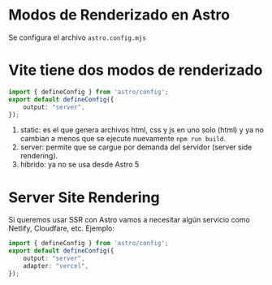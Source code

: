 # Modos de Renderizado en Astro

Se configura el archivo `astro.config.mjs`

# Vite tiene dos modos de renderizado

```ts
import { defineConfig } from 'astro/config';
export default defineConfig({
    output: "server",
});
```

1. static: es el que genera archivos html, css y js en uno solo (html) y ya no cambian a menos que se ejecute nuevamente `npm run build`.
2. server: permite que se cargue por demanda del servidor (server side rendering).
3. híbrido: ya no se usa desde Astro 5

# Server Site Rendering 

Si queremos usar SSR con Astro vamos a necesitar algún servicio como Netlify, Cloudfare, etc.
Ejemplo:

```ts
import { defineConfig } from 'astro/config';
export default defineConfig({
    output: "server",
    adapter: "vercel",
});
```